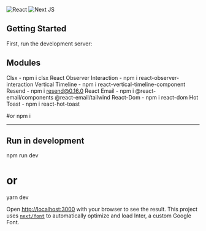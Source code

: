 ![React](https://img.shields.io/badge/react-%2320232a.svg?style=for-the-badge&logo=react&logoColor=%2361DAFB) ![Next JS](https://img.shields.io/badge/Next-black?style=for-the-badge&logo=next.js&logoColor=white)

## Getting Started
First, run the development server:
## Modules
Clsx - npm i clsx
React Observer Interaction - npm i react-observer-interaction
Vertical Timeline - npm i react-vertical-timeline-component
Resend - npm i resend@0.16.0
React Email - npm i @react-email/components @react-email/tailwind
React-Dom - npm i react-dom
Hot Toast - npm i react-hot-toast

#or
npm i

------------------------------------------
## Run in development
npm run dev
# or
yarn dev

Open [http://localhost:3000](http://localhost:3000) with your browser to see the result.
This project uses [`next/font`](https://nextjs.org/docs/basic-features/font-optimization) to automatically optimize and load Inter, a custom Google Font.


 
 
